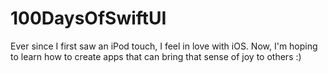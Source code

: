 # 100DaysOfSwiftUI

Ever since I first saw an iPod touch, I feel in love with iOS. Now, I'm hoping to learn how to create apps that can bring that sense of joy to others :)
